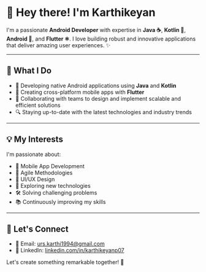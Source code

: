 # 👋 Hey there! I'm Karthikeyan

I'm a passionate **Android Developer** with expertise in **Java ☕**, **Kotlin 🎯**, **Android 📱**, and **Flutter ⚛️**. I love building robust and innovative applications that deliver amazing user experiences. ✨

---

## 🚀 What I Do

- 📱 Developing native Android applications using **Java** and **Kotlin**
- 📱 Creating cross-platform mobile apps with **Flutter**
- 👥 Collaborating with teams to design and implement scalable and efficient solutions
- 🔍 Staying up-to-date with the latest technologies and industry trends

---

## 💡 My Interests

I'm passionate about:

- 📱 Mobile App Development
- 🔄 Agile Methodologies
- 💅 UI/UX Design
- 🧠 Exploring new technologies
- 🛠️ Solving challenging problems
- 📚 Continuously improving my skills

---

## 🌱 Let's Connect

- 📧 Email: [urs.karthi1994@gmail.com](mailto:urs.karthi1994@gmail.com)
- 💼 LinkedIn: [linkedin.com/in/karthikeyanp07](https://www.linkedin.com/in/karthikeyanp07)

Let's create something remarkable together! 🤝
